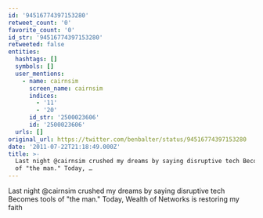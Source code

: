 ```yaml
---
id: '94516774397153280'
retweet_count: '0'
favorite_count: '0'
id_str: '94516774397153280'
retweeted: false
entities:
  hashtags: []
  symbols: []
  user_mentions:
    - name: cairnsim
      screen_name: cairnsim
      indices:
        - '11'
        - '20'
      id_str: '2500023606'
      id: '2500023606'
  urls: []
original_url: https://twitter.com/benbalter/status/94516774397153280
date: '2011-07-22T21:18:49.000Z'
title: >-
  Last night @cairnsim crushed my dreams by saying disruptive tech Becomes tools
  of "the man." Today, …
---
```


Last night @cairnsim crushed my dreams by saying disruptive tech Becomes tools of "the man." Today, Wealth of Networks is restoring my faith